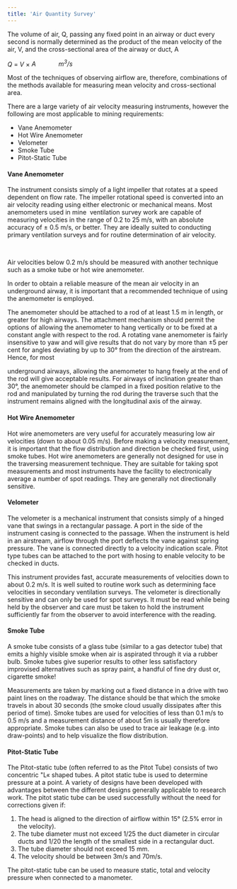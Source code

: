 ```yaml
---
title: 'Air Quantity Survey'
---
```


<p>The volume of air, Q, passing any fixed point in an airway or duct every second is normally determined as the product of the mean velocity of the air, V, and the cross-sectional area of the airway or duct, A</p>
<p><em>Q </em>= <em>V </em>&times; <em>A&nbsp;&nbsp;&nbsp;&nbsp;&nbsp;&nbsp;&nbsp;&nbsp;&nbsp;&nbsp;&nbsp;&nbsp; m<sup>3</sup>/s</em></p>
<p>Most of the techniques of observing airflow are, therefore, combinations of the methods available for measuring mean velocity and cross-sectional area.</p>
<p>There are a large variety of air velocity measuring instruments, however the following are most applicable to mining requirements:</p>
<ul>
<li>Vane Anemometer</li>
<li>Hot Wire Anemometer</li>
<li>Velometer</li>
<li>Smoke Tube</li>
<li>Pitot-Static Tube</li>
</ul>
<h4 id="mcetoc_1c5l99drq0">Vane Anemometer</h4>
<p>The instrument consists simply of a light impeller that rotates at a speed dependent on flow rate. The impeller rotational speed is converted into an air velocity reading using either electronic or mechanical means. Most anemometers used in mine&nbsp; ventilation survey work are capable of measuring velocities in the range of 0.2 to 25 m/s, with an absolute accuracy of &plusmn; 0.5 m/s, or better. They are ideally suited to conducting primary ventilation surveys and for routine determination of air velocity.</p>
<p>&nbsp;</p>
<p>Air velocities below 0.2 m/s should be measured with another technique such as a smoke tube or hot wire anemometer.</p>
<p>In order to obtain a reliable measure of the mean air velocity in an underground airway, it is important that a recommended technique of using the anemometer is employed.</p>
<p>The anemometer should be attached to a rod of at least 1.5 m in length, or greater for high airways. The attachment mechanism should permit the options of allowing the anemometer to hang vertically or to be fixed at a constant angle with respect to the rod. A rotating vane anemometer is fairly insensitive to yaw and will give results that do not vary by more than &plusmn;5 per cent for angles deviating by up to 30&deg; from the direction of the airstream. Hence, for most</p>
<p>underground airways, allowing the anemometer to hang freely at the end of the rod will give acceptable results. For airways of inclination greater than 30&deg;, the anemometer should be clamped in a fixed position relative to the rod and manipulated by turning the rod during the traverse such that the instrument remains aligned with the longitudinal axis of the airway.</p>
<h4 id="mcetoc_1c5l99drq1">Hot Wire Anemometer</h4>
<p>Hot wire anemometers are very useful for accurately measuring low air velocities (down to about 0.05 m/s). Before making a velocity measurement, it is important that the flow distribution and direction be checked first, using smoke tubes. Hot wire anemometers are generally not designed for use in the traversing measurement technique. They are suitable for taking spot measurements and most instruments have the facility to electronically average a number of spot readings. They are generally not directionally sensitive.</p>
<h4 id="mcetoc_1c5l99drq2">Velometer</h4>
<p>The velometer is a mechanical instrument that consists simply of a hinged vane that swings in a rectangular passage. A port in the side of the instrument casing is connected to the passage. When the instrument is held in an airstream, airflow through the port deflects the vane against spring pressure. The vane is connected directly to a velocity indication scale. Pitot type tubes can be attached to the port with hosing to enable velocity to be checked in ducts.</p>
<p>This instrument provides fast, accurate measurements of velocities down to about 0.2 m/s. It is well suited to routine work such as determining face velocities in secondary ventilation surveys. The velometer is directionally sensitive and can only be used for spot surveys. It must be read while being held by the observer and care must be taken to hold the instrument sufficiently far from the observer to avoid interference with the reading.</p>
<h4 id="mcetoc_1c5l99drq3">Smoke Tube</h4>
<p>A smoke tube consists of a glass tube (similar to a gas detector tube) that emits a highly visible smoke when air is aspirated through it via a rubber bulb. Smoke tubes give superior results to other less satisfactory improvised alternatives such as spray paint, a handful of fine dry dust or, cigarette smoke!</p>
<p>Measurements are taken by marking out a fixed distance in a drive with two paint lines on the roadway. The distance should be that which the smoke travels in about 30 seconds (the smoke cloud usually dissipates after this period of time). Smoke tubes are used for velocities of less than 0.1 m/s to 0.5 m/s and a measurement distance of about 5m is usually therefore appropriate. Smoke tubes can also be used to trace air leakage (e.g. into draw-points) and to help visualize the flow distribution.</p>
<h4 id="mcetoc_1c5l99drq4">Pitot-Static Tube&nbsp;</h4>
<p>The Pitot-static tube (often referred to as the Pitot Tube) consists of two concentric "L&laquo; shaped tubes. A pitot static tube is used to determine pressure at a point. A variety of designs have been developed with advantages between the different designs generally applicable to research work. The pitot static tube can be used successfully without the need for corrections given if:</p>
<ol>
<li>The head is aligned to the direction of airflow within 15&deg; (2.5% error in the velocity).</li>
<li>The tube diameter must not exceed 1/25 the duct diameter in circular ducts and 1/20 the length of the smallest side in a rectangular duct.</li>
<li>The tube diameter should not exceed 15 mm.</li>
<li>The velocity should be between 3m/s and 70m/s.</li>
</ol>
<p>The pitot-static tube can be used to measure static, total and velocity pressure when connected to a manometer.</p>
